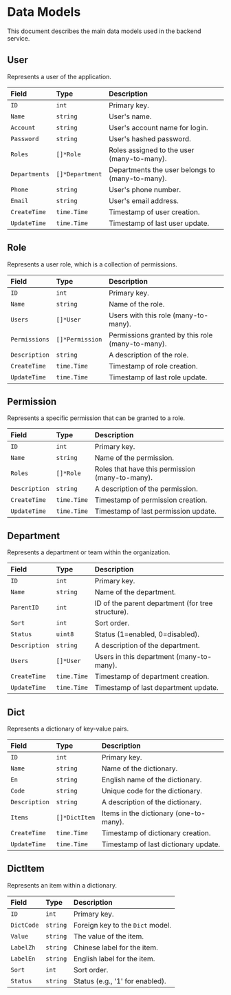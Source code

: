 # Data Models

This document describes the main data models used in the backend service.

## User

Represents a user of the application.

| Field       | Type      | Description                                  |
| :---------- | :-------- | :------------------------------------------- |
| `ID`        | `int`     | Primary key.                                 |
| `Name`      | `string`  | User's name.                                 |
| `Account`   | `string`  | User's account name for login.               |
| `Password`  | `string`  | User's hashed password.                      |
| `Roles`     | `[]*Role` | Roles assigned to the user (many-to-many).   |
| `Departments` | `[]*Department` | Departments the user belongs to (many-to-many). |
| `Phone`     | `string`  | User's phone number.                         |
| `Email`     | `string`  | User's email address.                        |
| `CreateTime`| `time.Time` | Timestamp of user creation.                |
| `UpdateTime`| `time.Time` | Timestamp of last user update.             |

## Role

Represents a user role, which is a collection of permissions.

| Field         | Type            | Description                                    |
| :------------ | :-------------- | :--------------------------------------------- |
| `ID`          | `int`           | Primary key.                                   |
| `Name`        | `string`        | Name of the role.                              |
| `Users`       | `[]*User`       | Users with this role (many-to-many).           |
| `Permissions` | `[]*Permission` | Permissions granted by this role (many-to-many). |
| `Description` | `string`        | A description of the role.                     |
| `CreateTime`  | `time.Time`     | Timestamp of role creation.                    |
| `UpdateTime`  | `time.Time`     | Timestamp of last role update.                 |

## Permission

Represents a specific permission that can be granted to a role.

| Field         | Type      | Description                        |
| :------------ | :-------- | :--------------------------------- |
| `ID`          | `int`     | Primary key.                       |
| `Name`        | `string`  | Name of the permission.            |
| `Roles`       | `[]*Role` | Roles that have this permission (many-to-many). |
| `Description` | `string`  | A description of the permission.   |
| `CreateTime`  | `time.Time` | Timestamp of permission creation.  |
| `UpdateTime`  | `time.Time` | Timestamp of last permission update. |

## Department

Represents a department or team within the organization.

| Field         | Type      | Description                               |
| :------------ | :-------- | :---------------------------------------- |
| `ID`          | `int`     | Primary key.                              |
| `Name`        | `string`  | Name of the department.                   |
| `ParentID`    | `int`     | ID of the parent department (for tree structure). |
| `Sort`        | `int`     | Sort order.                               |
| `Status`      | `uint8`   | Status (1=enabled, 0=disabled).           |
| `Description` | `string`  | A description of the department.          |
| `Users`       | `[]*User` | Users in this department (many-to-many).  |
| `CreateTime`  | `time.Time` | Timestamp of department creation.         |
| `UpdateTime`  | `time.Time` | Timestamp of last department update.      |

## Dict

Represents a dictionary of key-value pairs.

| Field         | Type          | Description                               |
| :------------ | :------------ | :---------------------------------------- |
| `ID`          | `int`         | Primary key.                              |
| `Name`        | `string`      | Name of the dictionary.                   |
| `En`          | `string`      | English name of the dictionary.           |
| `Code`        | `string`      | Unique code for the dictionary.           |
| `Description` | `string`      | A description of the dictionary.          |
| `Items`       | `[]*DictItem` | Items in the dictionary (one-to-many).    |
| `CreateTime`  | `time.Time`   | Timestamp of dictionary creation.         |
| `UpdateTime`  | `time.Time`   | Timestamp of last dictionary update.      |

## DictItem

Represents an item within a dictionary.

| Field      | Type     | Description                               |
| :--------- | :------- | :---------------------------------------- |
| `ID`       | `int`    | Primary key.                              |
| `DictCode` | `string` | Foreign key to the `Dict` model.          |
| `Value`    | `string` | The value of the item.                    |
| `LabelZh`  | `string` | Chinese label for the item.               |
| `LabelEn`  | `string` | English label for the item.               |
| `Sort`     | `int`    | Sort order.                               |
| `Status`   | `string` | Status (e.g., '1' for enabled).           |
